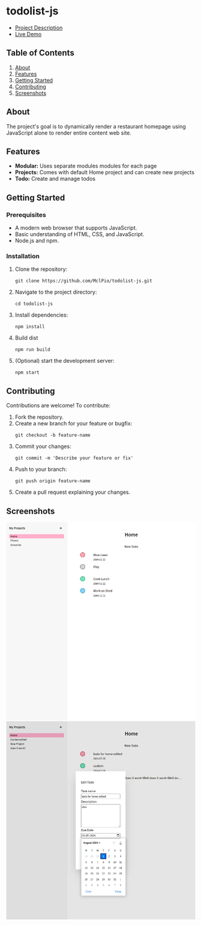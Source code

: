 # todolist-js

* [Project Description](https://www.theodinproject.com/lessons/javascript-todo-list)
* [Live Demo](https://www.michaelpious.com/todolist-js/)

## Table of Contents
1. [About](#about)
1. [Features](#features)
1. [Getting Started](#getting-started)
1. [Contributing](#contributing)
1. [Screenshots](#screenshots)

## About
The project's goal is to dynamically render a restaurant homepage using JavaScript alone to render entire content web site. 

## Features
* **Modular:** Uses separate modules modules for each page
* **Projects:** Comes with default Home project and can create new projects
* **Todo:** Create and manage todos

## Getting Started
### Prerequisites
* A modern web browser that supports JavaScript.
* Basic understanding of HTML, CSS, and JavaScript.
* Node.js and npm.

### Installation
1. Clone the repository:
    ```
    git clone https://github.com/MclPio/todolist-js.git
    ```
2. Navigate to the project directory:
    ```
    cd todolist-js
    ```
3. Install dependencies:
    ```
    npm install
    ```
4. Build dist
    ```
    npm run build
    ```
5. (Optional) start the development server:
    ```
    npm start
    ```
## Contributing
Contributions are welcome! To contribute:
1. Fork the repository.
2. Create a new branch for your feature or bugfix:
    ```
    git checkout -b feature-name
    ```
3. Commit your changes:
    ```
    git commit -m 'Describe your feature or fix'
    ```
4. Push to your branch:
    ```
    git push origin feature-name
    ```
5. Create a pull request explaining your changes.

## Screenshots
!['home page'](/img/todo-home.png)
!['edit todo'](/img/todo-edit.png)
